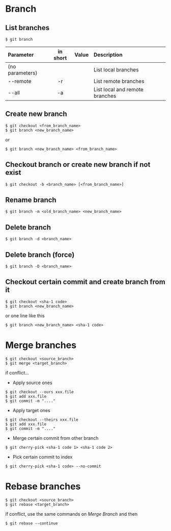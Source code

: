 # Branch

## List branches

```
$ git branch
```

|        Parameter        | in short | Value | Description |
|:------------------------|:--------:|:-----:|:------------|
| (no parameters) |  | | List local branches |
| --remote | -r | | List remote branches |
| --all | -a | | List local and remote branches |


## Create new branch

```
$ git checkout <from_branch_name>
$ git branch <new_branch_name>
```

or

```
$ git branch <new_branch_name> <from_branch_name>
```

## Checkout branch or create new branch if not exist

```
$ git checkout -b <branch_name> [<from_branch_name>]
``` 

## Rename branch

```
$ git branch -m <old_branch_name> <new_branch_name>
```

## Delete branch

```
$ git branch -d <branch_name>
```

## Delete branch (force)

```
$ git branch -D <branch_name>
```

## Checkout certain commit and create branch from it

```
$ git checkout <sha-1 code>
$ git branch <new_branch_name>
```

or one line like this 

```
$ git branch <new_branch_name> <sha-1 code>
```   



# Merge branches

```
$ git checkout <source_branch>
$ git merge <target_branch>
```

if conflict...

- Apply source ones
```
$ git checkout --ours xxx.file
$ git add xxx.file
$ git commit -m "...."
``` 

- Apply target ones
```
$ git checkout --theirs xxx.file
$ git add xxx.file
$ git commit -m "...."
``` 

- Merge certain commit from other branch
```
$ git cherry-pick <sha-1 code 1> <sha-1 code 2>
```

- Pick certain commit to index
```
$ git cherry-pick <sha-1 code> --no-commit
```




# Rebase branches

```
$ git checkout <source_branch>
$ git rebase <target_branch>
```

if conflict, use the same commands on *Merge Branch* and then 

```
$ git rebase --continue
```


